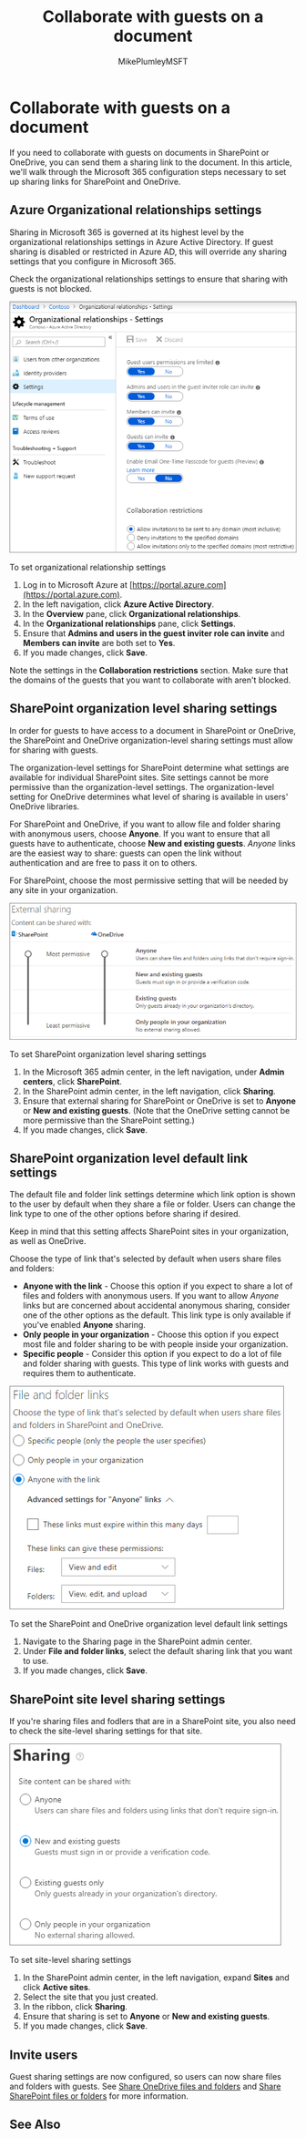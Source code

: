 ﻿---
title: "Collaborate with guests on a document"
ms.author: mikeplum
author: MikePlumleyMSFT
manager: pamgreen
audience: ITPro
ms.topic: article
ms.service: sharepoint-online
localization_priority: Normal
description: "Learn how to collaborate with guests on a document in SharePoint and OneDrive."
---

# Collaborate with guests on a document

If you need to collaborate with guests on documents in SharePoint or OneDrive, you can send them a sharing link to the document. In this article, we'll walk through the Microsoft 365 configuration steps necessary to set up sharing links for SharePoint and OneDrive.

## Azure Organizational relationships settings

Sharing in Microsoft 365 is governed at its highest level by the organizational relationships settings in Azure Active Directory. If guest sharing is disabled or restricted in Azure AD, this will override any sharing settings that you configure in Microsoft 365.

Check the organizational relationships settings to ensure that sharing with guests is not blocked.

![Screenshot of Azure Active Directory Organizational Relationships Settings page](media/azure-ad-organizational-relationships-settings.png)

To set organizational relationship settings

1. Log in to Microsoft Azure at [https://portal.azure.com](https://portal.azure.com).
2. In the left navigation, click **Azure Active Directory**.
3. In the **Overview** pane, click **Organizational relationships**.
4. In the **Organizational relationships** pane, click **Settings**.
5. Ensure that **Admins and users in the guest inviter role can invite** and **Members can invite** are both set to **Yes**.
6. If you made changes, click **Save**.

Note the settings in the **Collaboration restrictions** section. Make sure that the domains of the guests that you want to collaborate with aren't blocked.

## SharePoint organization level sharing settings

In order for guests to have access to a document in SharePoint or OneDrive, the SharePoint and OneDrive organization-level sharing settings must allow for sharing with guests.

The organization-level settings for SharePoint determine what settings are available for individual SharePoint sites. Site settings cannot be more permissive than the organization-level settings. The organization-level setting for OneDrive determines what level of sharing is available in users' OneDrive libraries.

For SharePoint and OneDrive, if you want to allow file and folder sharing with anonymous users, choose **Anyone**. If you want to ensure that all guests have to authenticate, choose **New and existing guests**. *Anyone* links are the easiest way to share: guests can open the link without authentication and are free to pass it on to others.

For SharePoint, choose the most permissive setting that will be needed by any site in your organization.

![Screenshot of SharePoint organization-level sharing settings](media/sharepoint-organization-external-sharing-controls.png)


To set SharePoint organization level sharing settings

1. In the Microsoft 365 admin center, in the left navigation, under **Admin centers**, click **SharePoint**.
2. In the SharePoint admin center, in the left navigation, click **Sharing**.
3. Ensure that external sharing for SharePoint or OneDrive is set to **Anyone** or **New and existing guests**. (Note that the OneDrive setting cannot be more permissive than the SharePoint setting.)
4. If you made changes, click **Save**.

## SharePoint organization level default link settings

The default file and folder link settings determine which link option is shown to the user by default when they share a file or folder. Users can change the link type to one of the other options before sharing if desired.

Keep in mind that this setting affects SharePoint sites in your organization, as well as OneDrive.

Choose the type of link that's selected by default when users share files and folders:

- **Anyone with the link** - Choose this option if you expect to share a lot of files and folders with anonymous users. If you want to allow *Anyone* links but are concerned about accidental anonymous sharing, consider one of the other options as the default. This link type is only available if you've enabled **Anyone** sharing.
- **Only people in your organization** - Choose this option if you expect most file and folder sharing to be with people inside your organization.
- **Specific people** - Consider this option if you expect to do a lot of file and folder sharing with guests. This type of link works with guests and requires them to authenticate.
 
![Screenshot of SharePoint organization-level files and folders sharing settings](media/sharepoint-organization-files-folders-sharing-settings.png)


To set the SharePoint and OneDrive organization level default link settings

1. Navigate to the Sharing page in the SharePoint admin center.
2. Under **File and folder links**, select the default sharing link that you want to use.
3. If you made changes, click **Save**.

## SharePoint site level sharing settings

If you're sharing files and fodlers that are in a SharePoint site, you also need to check the site-level sharing settings for that site.

![Screenshot of SharePoint site external sharing settings](media/sharepoint-site-external-sharing-settings.png)

To set site-level sharing settings
1. In the SharePoint admin center, in the left navigation, expand **Sites** and click **Active sites**.
2. Select the site that you just created.
3. In the ribbon, click **Sharing**.
4. Ensure that sharing is set to **Anyone** or **New and existing guests**.
5. If you made changes, click **Save**.

## Invite users

Guest sharing settings are now configured, so users can now share files and folders with guests. See [Share OneDrive files and folders](https://support.office.com/article/9fcc2f7d-de0c-4cec-93b0-a82024800c07) and [Share SharePoint files or folders](https://support.office.com/article/1fe37332-0f9a-4719-970e-d2578da4941c) for more information.

## See Also
